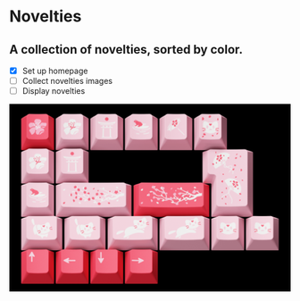 # Novelties
A collection of novelties, sorted by color.
---
- [x] Set up homepage
- [ ] Collect novelties images
- [ ] Display novelties

![hazakura](img/hazakura.png)
